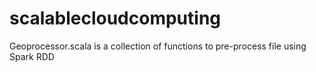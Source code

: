 # scalablecloudcomputing

Geoprocessor.scala is a collection of functions to pre-process file using Spark RDD

